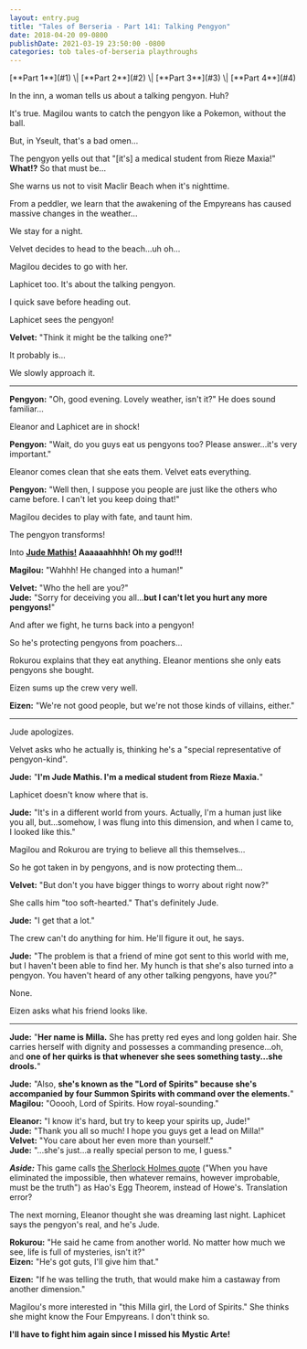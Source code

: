 ```yaml
---
layout: entry.pug
title: "Tales of Berseria - Part 141: Talking Pengyon"
date: 2018-04-20 09-0800
publishDate: 2021-03-19 23:50:00 -0800
categories: tob tales-of-berseria playthroughs
---
```


<p class="entry-partination" markdown="1">[**Part 1**](#1) \| [**Part 2**](#2) \| [**Part 3**](#3) \| [**Part 4**](#4)</p>

<a name="1"></a>

In the inn, a woman tells us about a talking pengyon. Huh? 

It's true. Magilou wants to catch the pengyon like a Pokemon, without the ball.

But, in Yseult, that's a bad omen...

The pengyon yells out that "[it's] a medical student from Rieze Maxia!" **What!?** So that must be...

She warns us not to visit Maclir Beach when it's nighttime.

From a peddler, we learn that the awakening of the Empyreans has caused massive changes in the weather...

We stay for a night.

Velvet decides to head to the beach...uh oh...

Magilou decides to go with her.

Laphicet too. It's about the talking pengyon.

I quick save before heading out.

Laphicet sees the pengyon!

**Velvet:** "Think it might be the talking one?"

It probably is...

We slowly approach it.

<a name="2"></a>

---

**Pengyon:** "Oh, good evening. Lovely weather, isn't it?" He does sound familiar...

Eleanor and Laphicet are in shock!

**Pengyon:** "Wait, do you guys eat us pengyons too? Please answer...it's very important."

Eleanor comes clean that she eats them. Velvet eats everything.

**Pengyon:** "Well then, I suppose you people are just like the others who came before. I can't let you keep doing that!"

Magilou decides to play with fate, and taunt him.

The pengyon transforms!

Into <a href="http://aselia.wikia.com/wiki/Jude_Mathis">**Jude Mathis!</a> Aaaaaahhhh! Oh my god!!!**

**Magilou:** "Wahhh! He changed into a human!"

**Velvet:** "Who the hell are you?"<br/>
**Jude:** "Sorry for deceiving you all...**but I can't let you hurt any more pengyons!**"

And after we fight, he turns back into a pengyon!

So he's protecting pengyons from poachers...

Rokurou explains that they eat anything. Eleanor mentions she only eats pengyons she bought.

Eizen sums up the crew very well.

**Eizen:** "We're not good people, but we're not those kinds of villains, either."

<a name="3"></a>

---

Jude apologizes.

Velvet asks who he actually is, thinking he's a "special representative of pengyon-kind".

**Jude:** "**I'm Jude Mathis. I'm a medical student from Rieze Maxia.**"

Laphicet doesn't know where that is.

**Jude:** "It's in a different world from yours. Actually, I'm a human just like you all, but...somehow, I was flung into this dimension, and when I came to, I looked like this."

Magilou and Rokurou are trying to believe all this themselves...

So he got taken in by pengyons, and is now protecting them...

**Velvet:** "But don't you have bigger things to worry about right now?"

She calls him "too soft-hearted." That's definitely Jude.

**Jude:** "I get that a lot."

The crew can't do anything for him. He'll figure it out, he says.

**Jude:** "The problem is that a friend of mine got sent to this world with me, but I haven't been able to find her. My hunch is that she's also turned into a pengyon. You haven't heard of any other talking pengyons, have you?"

None.

Eizen asks what his friend looks like.

<a name="4"></a>

---

**Jude:** "**Her name is Milla.** She has pretty red eyes and long golden hair. She carries herself with dignity and possesses a commanding presence...oh, and **one of her quirks is that whenever she sees something tasty...she drools.**"

**Jude:** "Also, **she's known as the "Lord of Spirits" because she's accompanied by four Summon Spirits with command over the elements.**"<br/>
**Magilou:** "Ooooh, Lord of Spirits. How royal-sounding."

**Eleanor:** "I know it's hard, but try to keep your spirits up, Jude!"<br/>
**Jude:** "Thank you all so much! I hope you guys get a lead on Milla!"<br/>
**Velvet:** "You care about her even more than yourself."<br/>
**Jude:** "...she's just...a really special person to me, I guess."

***Aside:*** This game calls <a href="https://en.wikiquote.org/wiki/Sherlock_Holmes#The_Adventure_of_the_Blanched_Soldier">the Sherlock Holmes quote</a> ("When you have eliminated the impossible, then whatever remains, however improbable, must be the truth") as Hao's Egg Theorem, instead of Howe's. Translation error?

The next morning, Eleanor thought she was dreaming last night. Laphicet says the pengyon's real, and he's Jude.

**Rokurou:** "He said he came from another world. No matter how much we see, life is full of mysteries, isn't it?"<br/>
**Eizen:** "He's got guts, I'll give him that."

**Eizen:** "If he was telling the truth, that would make him a castaway from another dimension."

Magilou's more interested in "this Milla girl, the Lord of Spirits." She thinks she might know the Four Empyreans. I don't think so.

**I'll have to fight him again since I missed his Mystic Arte!**